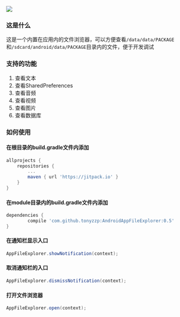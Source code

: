 [![](https://jitpack.io/v/tonyzzp/AndroidAppFileExplorer.svg)](https://jitpack.io/#tonyzzp/AndroidAppFileExplorer)

### 这是什么
这是一个内置在应用内的文件浏览器，可以方便查看`/data/data/PACKAGE`和`/sdcard/android/data/PACKAGE`目录内的文件，便于开发调试


### 支持的功能
1. 查看文本
2. 查看SharedPreferences
3. 查看音频
4. 查看视频
5. 查看图片
6. 查看数据库

### 如何使用

#### 在根目录的build.gradle文件内添加
```gradle
allprojects {
	repositories {
		...
		maven { url 'https://jitpack.io' }
	}
}
```

#### 在module目录内的build.gradle文件内添加
```gradle
dependencies {
        compile 'com.github.tonyzzp:AndroidAppFileExplorer:0.5'
}
```

#### 在通知栏显示入口
```java
AppFileExplorer.showNotification(context);
```

#### 取消通知栏的入口
```java
AppFileExplorer.dismissNotification(context);
```

#### 打开文件浏览器
```java
AppFileExplorer.open(context);
```